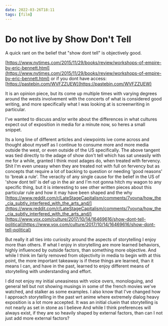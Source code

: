 ```yaml
---
date: 2022-03-26T18:11
tags: [film]
---
```


# Do not live by Show Don't Tell

A quick rant on the belief that "show dont tell" is objectively good.

[https://www.nytimes.com/2015/11/29/books/review/workshops-of-empire-by-eric-bennett.html](https://www.nytimes.com/2015/11/29/books/review/workshops-of-empire-by-eric-bennett.html)
or if you dont have access: [https://pastebin.com/WVFZZUEW](https://pastebin.com/WVFZZUEW)

It is an opinion piece, but its come up multiple times with varying degrees around the wests involvement with the concerts of what is considered good writing, and more specifically what I was looking at is screenwriting in particular.

I've wanted to discuss and/or write about the differences in what cultures expect out of exposition in media for a minute now, so heres a small snippet.

Its a long line of different articles and viewpoints ive come across and thought about myself as I continue to consume more and more media outside the west, or even outside of the US specifically. The above tangent was tied directly to the adage of show don't tell which has sat uneasily with me for a while, granted I think most adages do, when treated with fervency. Shit I'm even uneasy when they are treated not with full on fervency but as concepts that require a lot of backing to question or needing 'good reasons' to 'break a rule'.
The veracity of any single cause for the belief in the US of 'show dont tell' is def up in the air and I'm not gonna hitch my wagon to any specific thing, but it is interesting to see other written pieces about this particular rule and how it may have been shaped and the why
[https://www.reddit.com/r/LateStageCapitalism/comments/7vovna/how_the_cia_subtly_interfered_with_the_arts_and/](https://www.reddit.com/r/LateStageCapitalism/comments/7vovna/how_the_cia_subtly_interfered_with_the_arts_and/)
[https://www.vox.com/culture/2017/10/14/16469616/show-dont-tell-political](https://www.vox.com/culture/2017/10/14/16469616/show-dont-tell-political)

But really it all ties into curiosity around the aspects of storytelling I enjoy more than others. If what I enjoy in storytelling are more learned behaviors, highly influenced by outside factors, than something more objective. And while I think im fairly removed from objectivity in media to begin with at this point, the more important takeaway is if these things are learned, than it means I can, and have in the past, learned to enjoy different means of storytelling with understanding and effort.

I did not enjoy my initial uneasiness with voice overs, monologuing, and general tell but not showing musings in some of the french movies we've watched, and stalker as some examples. I also know that I've changed how I approach storytelling in the past wrt anime where extremely dialog heavy exposition is a lot more accepted. It was an initial cluein that storytelling is not nearly as set in stone as I believe
And while I think preferences will always exist, if they are so heavily shaped by external factors, than can I not just add more external factors?

